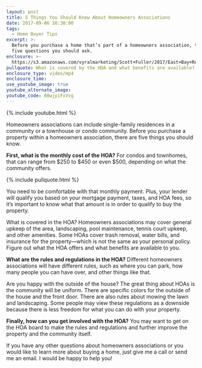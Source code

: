 ```yaml
---
layout: post
title: 5 Things You Should Know About Homeowners Associations
date: 2017-09-06 16:30:00
tags:
  - Home Buyer Tips
excerpt: >-
  Before you purchase a home that’s part of a homeowners association, there are
  five questions you should ask.
enclosure: >-
  https://s3.amazonaws.com/vyralmarketing/Scott+Fuller/2017/East+Bay+Real+Estate+Agent-+HOAs.mp4
pullquote: What is covered by the HOA and what benefits are available?
enclosure_type: video/mp4
enclosure_time:
use_youtube_image: true
youtube_alternate_image:
youtube_code: 08wjyiFxVvg
---
```



{% include youtube.html %}

Homeowners associations can include single-family residences in a community or a townhouse or condo community. Before you purchase a property within a homeowners association, there are five things you should know.

**First, what is the monthly cost of the HOA?** For condos and townhomes, that can range from $250 to $450 or even $500, depending on what the community offers.

{% include pullquote.html %}

You need to be comfortable with that monthly payment. Plus, your lender will qualify you based on your mortgage payment, taxes, and HOA fees, so it’s important to know what that amount is in order to qualify to buy the property.

What is covered in the HOA? Homeowners associations may cover general upkeep of the area, landscaping, pool maintenance, tennis court upkeep, and other amenities. Some HOAs cover trash removal, water bills, and insurance for the property—which is not the same as your personal policy. Figure out what the HOA offers and what benefits are available to you.

**What are the rules and regulations in the HOA?** Different homeowners associations will have different rules, such as where you can park, how many people you can have over, and other things like that.

Are you happy with the outside of the house? The great thing about HOAs is the community will be uniform. There are specific colors for the outside of the house and the front door. There are also rules about mowing the lawn and landscaping. Some people may view these regulations as a downside because there is less freedom for what you can do with your property.

**Finally, how can you get involved with the HOA?** You may want to get on the HOA board to make the rules and regulations and further improve the property and the community itself.

If you have any other questions about homeowners associations or you would like to learn more about buying a home, just give me a call or send me an email. I would be happy to help you!